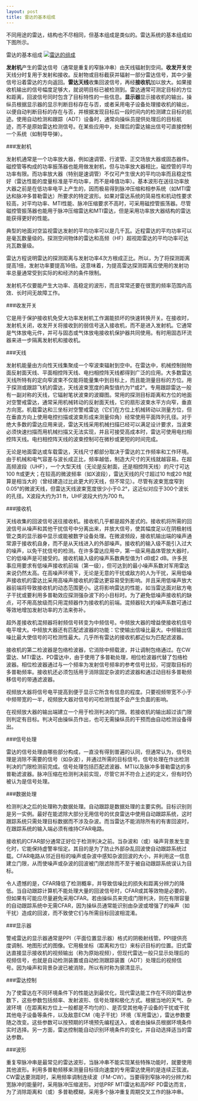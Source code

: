 ```yaml
---
layout: post
title: 雷达的基本组成
---
```


不同用途的雷达，结构也不尽相同，但基本组成是类似的。雷达系统的基本组成如下图所示。

雷达的基本组成
<a href="{{site.baseurl}}images/2015-01-30-01-01.jpg" target="_blank" alt="雷达的组成" title="点击查看大图"> <img alt="雷达的组成" src="{{site.baseurl}}images/2015-01-30-01-01.jpg"></img> </a>

**发射机**产生的雷达信号（通常是重复的窄脉冲串）由天线辐射到空间。**收发开关**使天线分时复用于发射和接收。反射物或目标截获并辐射一部分雷达信号，其中少量信号沿着雷达的方向返回。**雷达天线**收集回波信号，再经**接收机**加以放大。如果接收机输出的信号幅度足够大，就说明目标已被检测到。雷达通常可测定目标的方位和距离，回波信号同时包含了目标特性的一些信息。**显示器**显示接收机的输出，操纵员根据显示器的显示判断目标存在与否，或者采用电子设备处理接收机的输出，以便自动判断目标的存在与否，并根据发现目标后一段时间内的检测建立目标的航迹。使用自动检测和跟踪（ADT）设备时，通常向操纵员提供处理后的目标航迹，而不是原始雷达检测信号。在某些应用中，处理后的雷达输出信号可直接控制一个系统（如制导导弹）。

###发射机

发射机通常是一个功率放大器，例如速调管、行波管、正交场放大器或固态器件。磁控管等构成的功率振荡器也能用做发射机，但与功率放大器相比，磁控管的平均功率有限。而功率放大器（特别是速调管）不仅可产生很大的平均功率而且稳定性好（雷达性能的度量标准是平均功率，而不是峰值功率）。基本波形在送往功率放大器之前是在低功率电平上产生的，因而极易得到脉冲压缩和相参系统（如MTI雷达和脉冲多普勒雷达）所要求的特定波形。如果对雷达系统的简易性和机动性要求较高，对平均功率、MTI性能、脉冲压缩要求不高时，可采用磁控管振荡器。尽管磁控管振荡器也能用于脉冲压缩雷达和MTI雷达，但是采用功率放大器结构的雷达能获得更好的性能。

典型的地面对空监视雷达发射的平均功率可以是几千瓦。近程雷达的平均功率可以是毫瓦数量级的。探测空间物体的雷达和高频（HF）超视距雷达的平均功率可达兆瓦数量级。

雷达方程说明雷达的探测距离与发射功率4次方根成正比。所以，为了将探测距离提高1倍，发射功率要提高16倍。这意味着，为提高雷达探测距离应使用的发射功率总量通常受到实际的和经济的条件限制。

发射机不仅要能产生大功率、高稳定的波形，而且常常还要在很宽的频率范围内高效、长时间无故障工作。

###收发开关

它是用于保护接收机免受大功率发射机工作漏能损坏的快速转换开关。在接收时，发射机关闭，收发开关将接收到的弱信号送入接收机，而不是进入发射机。它通常是气体放电元件，并可与固态或气体放电接收机保护器共同使用。有时用固态环流器来进一步隔离发射机和接收机。

###天线

发射机能量由方向性天线集聚成一个窄波束辐射到空中。在雷达中，机械控制抛物面反射面天线、平面相控阵天线、电扫相控阵天线都得到广泛的应用。大多数雷达天线所特有的定向窄波束不仅能将能量集中到目标上，而且能测量目标的方位。用于探测或跟踪飞机的雷达，天线波束宽度的典型值约为1°或2°。专用跟踪雷达一般有一副对称的天线，它辐射笔状波束的波瓣图。常用的探测目标距离和方位的地面对空警戒雷达，通常采用机械转动的反射面天线，它的扇形波束水平方向窄，垂直方向宽。机载雷达和三坐标对空警戒雷达（它们在方位上机械转动以测量方位，但在垂直方向上使用电控扫描或波束形成来测量仰角）经常使用平面阵列孔径。对于绝大多数的雷达应用来说，雷达天线采用机械扫描已经可以满足设计要求，当波束必须快速扫描而用机械扫描又无法实现，并且可接受高成本时，雷达可使用电扫相控阵天线。电扫相控阵天线的波束控制可在微秒或更短的时间完成。

无论是地面雷达或车载雷达，天线尺寸都部分取决于雷达的工作频率和工作环境。由于机械和电气容差与波长成正比，频率越低，制造大尺寸的天线就越容易。在超高频波段（UHF），一个大型天线（无论是反射面，还是相控阵天线）的尺寸可达100 ft或更大；在较高的微波频率（如X波段），雷达天线的尺寸超过10 ft或20 ft就算是相当大的（曾经建造过比此更大的天线，但不常见）。尽管有波束宽度窄到0.05°的微波天线，但雷达天线波束宽度很少小于0.2°，这近似对应于300个波长的孔径。X波段大约为31 ft，UHF波段大约为700 ft。

###接收机

天线收集的回波信号送往接收机。接收机几乎都是超外差式的。接收机将所需的回波信号从噪声和其他干扰信号中分离出来，并放大信号，使其幅度足以在阴极射线管之类的显示器中显示或能被数字设备处理。在微波频段，接收机输出端的噪声通常源于接收机自身，而不是从天线进入的外部噪声。接收机的输入级不能引入过大的噪声，以免干扰信号的检测。在许多雷达应用中，第一级采用晶体管放大器时，它的低噪声是可接受的。接收机输入级的噪声系数典型值为1 dB或2 dB。许多民事应用要求有低噪声接收机前端（第一级），但可达到的最小噪声系数对军用雷达来说仍然太高。在高噪声环境下，无论是无意的干扰或敌方的人为干扰，采用低噪声接收机的雷达比采用高噪声接收机的雷达更容易受到影响。并且采用低噪声放大器前端将导致接收机的动态范围更小。这将影响雷达的性能，如当雷达面对敌方电子干扰或要利用多普勒效应探测强杂波下的小目标时。为了避免低噪声接收机的缺点，可不用高放级而只用混频器作为接收机的前端。混频器较大的噪声系数可通过等效地增加发射功率的方法来弥补。

超外差接收机混频器将射频信号转变为中频信号。中频放大器的增益使接收机信号电平增大。中频放大器还有匹配滤波器的功能：它使输出信噪比最大。中频输出信噪比最大使信号的可检测性最大。几乎所有雷达的接收机都近似为匹配滤波器。

接收机的第二检波器是包络检波器，它消除中频载波，并让调制包络通过。在CW雷达、MTI雷达、PD雷达中，由于使用了多普勒处理，相位检波器代替了包络检波器。相位检波器通过与一个频率为发射信号频率的参考信号比较，可提取目标的多普勒频率。接收机还必须包括用于消除固定杂波的滤波器和通过动目标多普勒频移信号的带通滤波器。

视频放大器将信号电平提高到便于显示它所含有信息的程度。只要视频带宽不小于中频带宽的一半，视频放大器对信号的可检测性就不会产生负面的影响。

在视频放大器的输出端建立一个用于检测判决的门限。若接收机的输出超过该门限则判定有目标。判决可由操纵员作出，也可无需操纵员的干预而由自动检测设备得出。

###信号处理

雷达的信号处理由哪些部分构成，一直没有得到普遍的认同，但通常认为，信号处理是消除不需要的信号（如杂波），并通过所需的目标信号。信号处理在作出检测判决的门限检测前完成。信号处理包括匹配滤波器、MTI以及脉冲多普勒雷达的多普勒滤波器。脉冲压缩在检测判决前实现，尽管它并不符合上述的定义，但有时仍被认为是信号处理。

###数据处理

检测判决之后的处理称为数据处理。自动跟踪是数据处理的主要实例。目标识别则是另一实例。最好在能滤除大部分无用信号的优良雷达中使用自动跟踪系统，这时跟踪系统只需处理目标数据而不涉及杂波。而当雷达不能消除所有的有害回波时，在跟踪系统的输入端必须有维持CFAR电路。

接收机的CFAR部分通常正好位于检测判决之前。当杂波和（或）噪声背景发生变化时，它能保持虚警率恒定。其目的是为了防止外部杂乱回波使自动跟踪系统过载。CFAR电路从邻近目标的噪声或杂波中感知杂波回波的大小，并利用这一信息建立门限，从而使噪声或杂波的回波被门限滤除而不至于被自动跟踪系统误认为目标。

令人遗憾的是，CFAR降低了检测概率，并导致信噪比的损失和距离分辨力的降低。当自动跟踪计算机不能处理大量的回波信号时，CFAR或其等效物是必要的，但如果有可能应尽量避免采用CFAR。若由操纵员来完成门限判决，则在有限容量的自动跟踪系统中无需CFAR，因为操纵员通常能识别由杂波或增强了的噪声（如干扰）造成的回波，而不致使它们与所需目标回波相混淆。

###显示器

警戒雷达的显示器通常是PPI（平面位置显示器）格式的阴极射线管。PPI提供亮度调制、地图形式的图像。它用极坐标（距离和方位）来标识目标的位置。旧式雷达直接显示接收机的视频输出（称为原始视频），但现代雷达一般只显示处理后的视频信号，也就是自动检测装置或自动检测跟踪装置（ADT）处理后的视频信号。因为噪声和背景杂波已被消除，所以有时称为廓清显示。

###雷达控制

为了使雷达在不同环境条件下的性能达到最优化，现代雷达能工作在不同的雷达参数下，这些参数包括频率、发射波形、信号处理和极化方式。根据当地的天气、杂波环境（在距离和方位上一般都是不均匀的）、是否受其他电子设备的干扰或干扰其他电子设备等条件，以及敌意ECM（电子干扰）环境（军用雷达），雷达参数要随之改变。这些参数可以按预期的环境预先编程送入，或者由操纵员根据环境条件实时选择。另一方面，雷达控制能自动识别环境条件的变化，并自动选择适当的雷达参数。

###波形

重复窄脉冲串是最常见的雷达波形，当脉冲串不能实现某些特殊功能时，就要使用其他波形。利用多普勒频移来测量目标径向速度的专用雷达使用的是连续正弦波。CW雷达要测距时，采用频率调制连续波（FM-CW）。当要得到窄脉冲的分辨力和宽脉冲的能量时，采用脉冲压缩波形。对低PRF MTI雷达和高PRF PD雷达而言，为了消除距离和（或）多普勒模糊，采用多个脉冲重复周期交叉工作的脉冲串。


